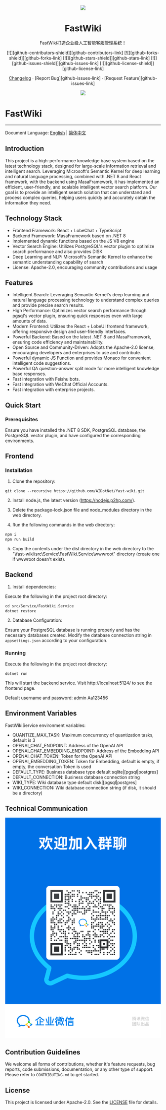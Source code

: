 <div align="center"><a name="readme-top"></a>

<img height="160" src="https://api.token-ai.cn/logo.png">

<h1>FastWiki</h1>

FastWiki打造企业级人工智能客服管理系统！

[![][github-contributors-shield]][github-contributors-link]
[![][github-forks-shield]][github-forks-link]
[![][github-stars-shield]][github-stars-link]
[![][github-issues-shield]][github-issues-link]
[![][github-license-shield]][github-license-link]

[Changelog](./CHANGELOG.md) · [Report Bug][github-issues-link] · [Request Feature][github-issues-link]

![](https://raw.githubusercontent.com/andreasbm/readme/master/assets/lines/rainbow.png)

</div>

# FastWiki

-----
Document Language: [English](README.md) | [简体中文](README-zh-cn.md)

## Introduction

This project is a high-performance knowledge base system based on the latest technology stack, designed for large-scale information retrieval and intelligent search. Leveraging Microsoft's Semantic Kernel for deep learning and natural language processing, combined with .NET 8 and React framework, with the backend using MasaFramework, it has implemented an efficient, user-friendly, and scalable intelligent vector search platform. Our goal is to provide an intelligent search solution that can understand and process complex queries, helping users quickly and accurately obtain the information they need.

## Technology Stack

- Frontend Framework: React + LobeChat + TypeScript
- Backend Framework: MasaFramework based on .NET 8
- Implemented dynamic functions based on the JS V8 engine
- Vector Search Engine: Utilizes PostgreSQL's vector plugin to optimize search performance and also provides DISK
- Deep Learning and NLP: Microsoft's Semantic Kernel to enhance the semantic understanding capability of search
- License: Apache-2.0, encouraging community contributions and usage

## Features

- Intelligent Search: Leveraging Semantic Kernel's deep learning and natural language processing technology to understand complex queries and provide precise search results.
- High Performance: Optimizes vector search performance through pgsql's vector plugin, ensuring quick responses even with large amounts of data.
- Modern Frontend: Utilizes the React + LobeUI frontend framework, offering responsive design and user-friendly interfaces.
- Powerful Backend: Based on the latest .NET 8 and MasaFramework, ensuring code efficiency and maintainability.
- Open Source and Community-Driven: Adopts the Apache-2.0 license, encouraging developers and enterprises to use and contribute.
- Powerful dynamic JS Function and provides Monaco for convenient intelligent code suggestions.
- Powerful QA question-answer split mode for more intelligent knowledge base responses.
- Fast integration with Feishu bots.
- Fast integration with WeChat Official Accounts.
- Fast integration with enterprise projects.

## Quick Start

### Prerequisites

Ensure you have installed the .NET 8 SDK, PostgreSQL database, the PostgreSQL vector plugin, and have configured the corresponding environments.

## Frontend

### Installation

1. Clone the repository:

```
git clone --recursive https://github.com/AIDotNet/fast-wiki.git
```

2. Install node.js, the latest version (https://nodejs.p2hp.com/).

3. Delete the package-lock.json file and node_modules directory in the web directory.

4. Run the following commands in the web directory:
```
npm i
npm run build
```
5. Copy the contents under the dist directory in the web directory to the "\fast-wiki\src\Service\FastWiki.Service\wwwroot" directory (create one if wwwroot doesn't exist).

## Backend

1. Install dependencies:

Execute the following in the project root directory:

```
cd src/Service/FastWiki.Service
dotnet restore
```

2. Database Configuration:

Ensure your PostgreSQL database is running properly and has the necessary databases created. Modify the database connection string in `appsettings.json` according to your configuration.

### Running

Execute the following in the project root directory:

```
dotnet run
```

This will start the backend service. Visit http://localhost:5124/ to see the frontend page.

Default username and password: admin Aa123456

## Environment Variables

FastWikiService environment variables:
- QUANTIZE_MAX_TASK: Maximum concurrency of quantization tasks, default is 3
- OPENAI_CHAT_ENDPOINT: Address of the OpenAI API
- OPENAI_CHAT_EMBEDDING_ENDPOINT: Address of the Embedding API
- OPENAI_CHAT_TOKEN: Token for the OpenAI API
- OPENAI_EMBEDDING_TOKEN: Token for Embedding, default is empty, if empty, the conversation Token is used
- DEFAULT_TYPE: Business database type default sqlite|[pgsql|postgres]
- DEFAULT_CONNECTION: Business database connection string
- WIKI_TYPE: Wiki database type default disk|[pgsql|postgres]
- WIKI_CONNECTION: Wiki database connection string (if disk, it should be a directory)

## Technical Communication
![Group Chat QR Code](img/wechat.png)

## Contribution Guidelines

We welcome all forms of contributions, whether it's feature requests, bug reports, code submissions, documentation, or any other type of support. Please refer to `CONTRIBUTING.md` to get started.

## License

This project is licensed under Apache-2.0. See the [LICENSE](LICENSE) file for details.
